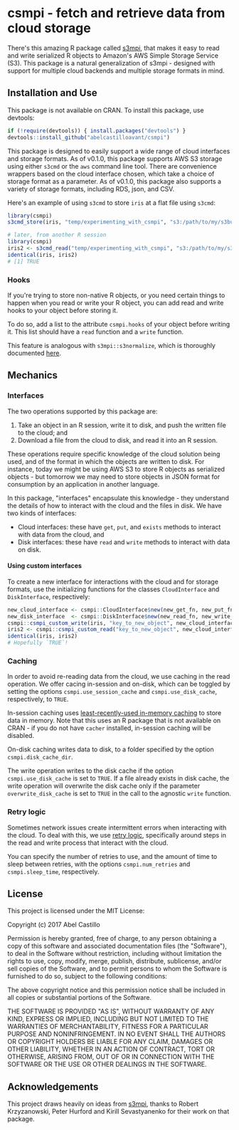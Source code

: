 # csmpi - fetch and retrieve data from cloud storage

There's this amazing R package called [s3mpi](https://github.com/robertzk/s3mpi/), that makes it
easy to read and write serialized R objects to Amazon's AWS Simple Storage Service (S3). This
package is a natural generalization of s3mpi - designed with support for multiple cloud
backends and multiple storage formats in mind.


## Installation and Use

This package is not available on CRAN. To install this package, use devtools:
```r
if (!require(devtools)) { install.packages("devtools") }
devtools::install_github("abelcastilloavant/csmpi")
```

This package is designed to easily support a wide range of cloud interfaces and storage formats.
As of v0.1.0, this package supports AWS S3 storage using either `s3cmd` or the `aws` command line tool.
There are convenience wrappers based on the cloud interface chosen, which take a choice of storage
format as a parameter.  As of v0.1.0, this package also supports a variety of storage formats,
including RDS, json, and CSV.

Here's an example of using `s3cmd` to store `iris` at a flat file using `s3cmd`:
```r
library(csmpi)
s3cmd_store(iris, "temp/experimenting_with_csmpi", "s3:/path/to/my/s3bucket", storage_format = "table")

# later, from another R session
library(csmpi)
iris2 <- s3cmd_read("temp/experimenting_with_csmpi", "s3:/path/to/my/s3bucket", storage_format = "table")
identical(iris, iris2)
# [1] TRUE

```

### Hooks

If you're trying to store non-native R objects, or you need certain things to happen when you read
or write your R object, you can add read and write hooks to your object before storing it.

To do so, add a list to the attribute `csmpi.hooks` of your object before writing it. This list
should have a `read` function and a `write` function.

This feature is analogous with `s3mpi::s3normalize`, which is thoroughly documented
[here](https://github.com/robertzk/s3mpi/blob/master/R/s3normalize.R).


## Mechanics

### Interfaces

The two operations supported by this package are:
1. Take an object in an R session, write it to disk, and push the written file to the cloud; and
2. Download a file from the cloud to disk, and read it into an R session.

These operations require specific knowledge of the cloud solution being used, and of the format in
which the objects are written to disk. For instance, today we might be using AWS S3 to store R
objects as serialized objects - but tomorrow we may need to store objects in JSON format for
consumption by an application in another language.

In this package, "interfaces" encapsulate this knowledge - they understand the details of how to
interact with the cloud and the files in disk. We have two kinds of interfaces:
* Cloud interfaces: these have `get`, `put`, and `exists` methods to interact with data from the cloud, and
* Disk interfaces: these have `read` and `write` methods to interact with data on disk.

#### Using custom interfaces
To create a new interface for interactions with the cloud and for storage formats, use the initializing
functions for the classes `CloudInterface` and `DiskInterface`, respectively:
```r
new_cloud_interface <- csmpi::CloudInterface$new(new_get_fn, new_put_fn, new_exists_fn)
new_disk_interface  <- csmpi::DiskInterface$new(new_read_fn, new_write_fn)
csmpi::csmpi_custom_write(iris, "key_to_new_object", new_cloud_interface, new_disk_interface)
iris2 <- csmpi::csmpi_custom_read("key_to_new_object", new_cloud_interface, new_disk_interface)
identical(iris, iris2)
# Hopefully `TRUE`!
```

### Caching

In order to avoid re-reading data from the cloud, we use caching in the read operation. We offer
cacing in-session and on-disk, which can be toggled by setting the options `csmpi.use_session_cache`
and `csmpi.use_disk_cache`, respectively, to `TRUE`.

In-session caching uses [least-recently-used in-memory caching](https://github.com/kirillseva/cacher)
to store data in memory. Note that this uses an R package that is not available on CRAN - if you do
not have `cacher` installed, in-session caching will be disabled.

On-disk caching writes data to disk, to a folder specified by the option
`csmpi.disk_cache_dir`.

The write operation writes to the disk cache if the option `csmpi.use_disk_cache` is set to `TRUE`.
If a file already exists in disk cache, the write operation will overwrite the disk cache only if the
parameter `overwrite_disk_cache` is set to `TRUE` in the call to the agnostic `write` function.


### Retry logic

Sometimes network issues create intermittent errors when interacting with the cloud. To deal with
this, we use [retry logic](https:://github.com/peterhurford/handlr), specifically around steps in
the read and write process that interact with the cloud.

You can specify the number of retries to use, and the amount of time to sleep between retries, with
the options `csmpi.num_retries` and `csmpi.sleep_time`, respectively.


## License

This project is licensed under the MIT License:

Copyright (c) 2017 Abel Castillo

Permission is hereby granted, free of charge, to any person obtaining
a copy of this software and associated documentation files (the
"Software"), to deal in the Software without restriction, including
without limitation the rights to use, copy, modify, merge, publish,
distribute, sublicense, and/or sell copies of the Software, and to
permit persons to whom the Software is furnished to do so, subject to
the following conditions:

The above copyright notice and this permission notice shall be included
in all copies or substantial portions of the Software.

THE SOFTWARE IS PROVIDED "AS IS", WITHOUT WARRANTY OF ANY KIND,
EXPRESS OR IMPLIED, INCLUDING BUT NOT LIMITED TO THE WARRANTIES OF
MERCHANTABILITY, FITNESS FOR A PARTICULAR PURPOSE AND NONINFRINGEMENT.
IN NO EVENT SHALL THE AUTHORS OR COPYRIGHT HOLDERS BE LIABLE FOR ANY
CLAIM, DAMAGES OR OTHER LIABILITY, WHETHER IN AN ACTION OF CONTRACT,
TORT OR OTHERWISE, ARISING FROM, OUT OF OR IN CONNECTION WITH THE
SOFTWARE OR THE USE OR OTHER DEALINGS IN THE SOFTWARE.


## Acknowledgements

This project draws heavily on ideas from [s3mpi](https://github.com/robertzk/s3mpi/),
thanks to Robert Krzyzanowski, Peter Hurford and Kirill Sevastyanenko for their work on that
package.
